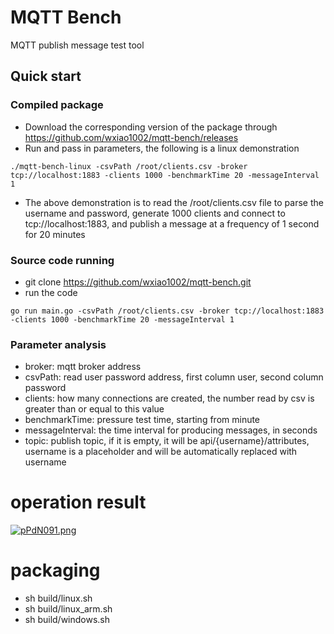 # MQTT Bench
  MQTT publish message test tool

  ## Quick start

  ### Compiled package
- Download the corresponding version of the package through https://github.com/wxiao1002/mqtt-bench/releases
- Run and pass in parameters, the following is a linux demonstration
```
./mqtt-bench-linux -csvPath /root/clients.csv -broker tcp://localhost:1883 -clients 1000 -benchmarkTime 20 -messageInterval 1
```
- The above demonstration is to read the /root/clients.csv file to parse the username and password, generate 1000 clients and connect to tcp://localhost:1883, and publish a message at a frequency of 1 second for 20 minutes

### Source code running
- git clone https://github.com/wxiao1002/mqtt-bench.git
- run the code

```
go run main.go -csvPath /root/clients.csv -broker tcp://localhost:1883 -clients 1000 -benchmarkTime 20 -messageInterval 1
```
### Parameter analysis
- broker: mqtt broker address
- csvPath: read user password address, first column user, second column password
- clients: how many connections are created, the number read by csv is greater than or equal to this value
- benchmarkTime: pressure test time, starting from minute
- messageInterval: the time interval for producing messages, in seconds
- topic: publish topic, if it is empty, it will be api/{username}/attributes, username is a placeholder and will be automatically replaced with username

# operation result

[![pPdN091.png](https://s1.ax1x.com/2023/08/29/pPdN091.png)](https://imgse.com/i/pPdN091)

# packaging
- sh build/linux.sh	
- sh build/linux_arm.sh 
- sh build/windows.sh  